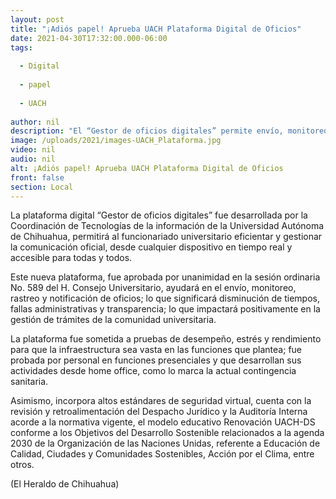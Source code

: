 ```yaml
---
layout: post
title: "¡Adiós papel! Aprueba UACH Plataforma Digital de Oficios"
date: 2021-04-30T17:32:00.000-06:00
tags:
  
  - Digital
  
  - papel
  
  - UACH
  
author: nil
description: "El “Gestor de oficios digitales” permite envío, monitoreo, rastreo y notificación de oficios; lo que significará disminución de tiempos, fallas administrativas y mayor transparencia"
image: /uploads/2021/images-UACH_Plataforma.jpg
video: nil
audio: nil
alt: ¡Adiós papel! Aprueba UACH Plataforma Digital de Oficios
front: false
section: Local
---
```


La plataforma digital “Gestor de oficios digitales” fue desarrollada por la Coordinación de Tecnologías de la información de la Universidad Autónoma de Chihuahua, permitirá al funcionariado universitario eficientar y gestionar la comunicación oficial, desde cualquier dispositivo en tiempo real y accesible para todas y todos.

Este nueva plataforma, fue aprobada por unanimidad en la sesión ordinaria No. 589 del H. Consejo Universitario, ayudará en el envío, monitoreo, rastreo y notificación de oficios; lo que significará disminución de tiempos, fallas administrativas y transparencia; lo que impactará positivamente en la gestión de trámites de la comunidad universitaria.

La plataforma fue sometida a pruebas de desempeño, estrés y rendimiento para que la infraestructura sea vasta en las funciones que plantea; fue probada por personal en funciones presenciales y que desarrollan sus actividades desde home office, como lo marca la actual contingencia sanitaria.

Asimismo, incorpora altos estándares de seguridad virtual, cuenta con la revisión y retroalimentación del Despacho Jurídico y la Auditoría Interna acorde a la normativa vigente, el modelo educativo Renovación UACH-DS conforme a los Objetivos del Desarrollo Sostenible relacionados a la agenda 2030 de la Organización de las Naciones Unidas, referente a Educación de Calidad, Ciudades y Comunidades Sostenibles, Acción por el Clima, entre otros.

(El Heraldo de Chihuahua)